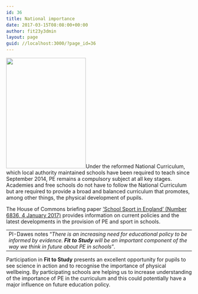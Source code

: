 ```yaml
---
id: 36
title: National importance
date: 2017-03-15T08:08:00+00:00
author: fit23y3dmin
layout: page
guid: //localhost:3000/?page_id=36
---
```

[<img class="alignleft wp-image-435 size-medium" src="/wp-content/uploads/2017/03/HoC-report.png?resize=216%2C300&#038;ssl=1" alt="" width="216" height="300" srcset="/wp-content/uploads/2017/03/HoC-report.png?resize=216%2C300&ssl=1 216w, /wp-content/uploads/2017/03/HoC-report.png?w=646&ssl=1 646w" sizes="(max-width: 216px) 100vw, 216px" data-recalc-dims="1" />](https://www.fit-to-study.org/wp-content/uploads/2017/03/SN06836.pdf)Under the reformed National Curriculum, which local authority maintained schools have been required to teach since September 2014, PE remains a compulsory subject at all key stages. Academies and free schools do not have to follow the National Curriculum but are required to provide a broad and balanced curriculum that promotes, among other things, the physical development of pupils.

The House of Commons briefing paper [&#8216;School Sport in England&#8217; (Number 6836, 4 January 2017)](https://www.fit-to-study.org/wp-content/uploads/2017/03/SN06836.pdf) provides information on current policies and the latest developments in the provision of PE and sport in schools.

<table>
  <tr>
    <td width="616">
      PI-Dawes notes “<em>There is an increasing need for educational policy to be informed by evidence. <strong>Fit to Study</strong> will be an important component of the way we think in future about PE in schools</em>”.
    </td>
  </tr>
</table>

Participation in **Fit to Study** presents an excellent opportunity for pupils to see science in action and to recognise the importance of physical wellbeing. By participating schools are helping us to increase understanding of the importance of PE in the curriculum and this could potentially have a major influence on future education policy.

&nbsp;

&nbsp;
